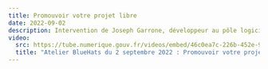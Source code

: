 ```yaml
---
title: Promouvoir votre projet libre
date: 2022-09-02
description: Intervention de Joseph Garrone, développeur au pôle logiciels libres Etalab/DINUM
video:
  src: https://tube.numerique.gouv.fr/videos/embed/46c0ea7c-226b-452e-985a-1c29ead83ee9
  title: "Atelier BlueHats du 2 septembre 2022 : Promouvoir votre projet libre"
---
```

